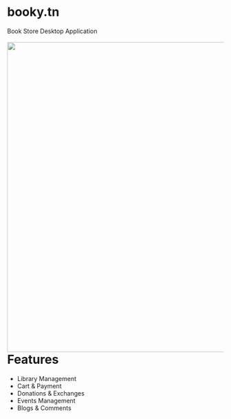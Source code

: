 # booky.tn
Book Store Desktop Application
<br/>
<br/>
<img align="left" width="1360" height="720" src="https://user-images.githubusercontent.com/62717186/101624502-4b311280-3a1a-11eb-91ae-95fd64d2c98a.png">

<h1>
Features
</h1>
<ul>
  <li> Library Management </li>
  <li> Cart & Payment </li>
  <li> Donations & Exchanges </li>
  <li> Events Management </li>
  <li> Blogs & Comments </li>
</ul>
